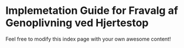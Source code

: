 # Implemetation Guide for Fravalg af Genoplivning ved Hjertestop

Feel free to modify this index page with your own awesome content!
